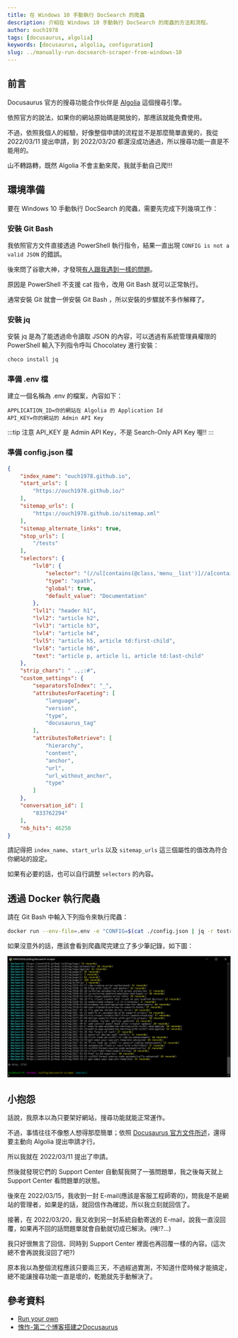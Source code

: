```yaml
---
title: 在 Windows 10 手動執行 DocSearch 的爬蟲
description: 介紹在 Windows 10 手動執行 DocSearch 的爬蟲的方法和流程。
author: ouch1978
tags: [docusaurus, algolia]
keywords: [docusaurus, algolia, configuration]
slug: ../manually-run-docsearch-scraper-from-windows-10
---
```


## 前言

Docusaurus 官方的搜尋功能合作伙伴是 [Algolia](https://www.algolia.com/ "Algolia") 這個搜尋引擎。

依照官方的說法，如果你的網站原始碼是開放的，那應該就能免費使用。

不過，依照我個人的經驗，好像整個申請的流程並不是那麼簡單直覺的，我從 2022/03/11 提出申請，到 2022/03/20 都還沒成功通過，所以搜尋功能一直是不能用的。

山不轉路轉，既然 Algolia 不會主動來爬，我就手動自己爬!!!

## 環境準備

要在 Windows 10 手動執行 DocSearch 的爬蟲，需要先完成下列幾項工作：

### 安裝 Git Bash

我依照官方文件直接透過 PowerShell 執行指令，結果一直出現 `CONFIG is not a valid JSON` 的錯誤。

後來問了谷歌大神，才發現[有人跟我遇到一樣的問題](<https://stackoverflow.com/questions/65807537/algolia-run-the-crawl-from-the-docker-image> "Algolia Run the crawl from the Docker image")。

原因是 PowerShell 不支援 cat 指令，改用 Git Bash 就可以正常執行。

通常安裝 Git 就會一併安裝 Git Bash ，所以安裝的步驟就不多作解釋了。

### 安裝 jq

安裝 jq 是為了能透過命令讀取 JSON 的內容，可以透過有系統管理員權限的 PowerShell 輸入下列指令呼叫 Chocolatey 進行安裝：

```powershell
choco install jq
```

### 準備 .env 檔

建立一個名稱為 .env 的檔案，內容如下：

``` title=".env"
APPLICATION_ID=你的網站在 Algolia 的 Application Id
API_KEY=你的網站的 Admin API Key
```

:::tip 注意
API_KEY 是 Admin API Key，不是 Search-Only API Key 喔!!
:::

### 準備 config.json 檔

```json title="config.json" {1-8}
{
    "index_name": "ouch1978.github.io",
    "start_urls": [
        "https://ouch1978.github.io/"
    ],
    "sitemap_urls": [
        "https://ouch1978.github.io/sitemap.xml"
    ],
    "sitemap_alternate_links": true,
    "stop_urls": [
        "/tests"
    ],
    "selectors": {
        "lvl0": {
            "selector": "(//ul[contains(@class,'menu__list')]//a[contains(@class, 'menu__link menu__link--sublist menu__link--active')]/text() | //nav[contains(@class, 'navbar')]//a[contains(@class, 'navbar__link--active')]/text())[last()]",
            "type": "xpath",
            "global": true,
            "default_value": "Documentation"
        },
        "lvl1": "header h1",
        "lvl2": "article h2",
        "lvl3": "article h3",
        "lvl4": "article h4",
        "lvl5": "article h5, article td:first-child",
        "lvl6": "article h6",
        "text": "article p, article li, article td:last-child"
    },
    "strip_chars": " .,;:#",
    "custom_settings": {
        "separatorsToIndex": "_",
        "attributesForFaceting": [
            "language",
            "version",
            "type",
            "docusaurus_tag"
        ],
        "attributesToRetrieve": [
            "hierarchy",
            "content",
            "anchor",
            "url",
            "url_without_anchor",
            "type"
        ]
    },
    "conversation_id": [
        "833762294"
    ],
    "nb_hits": 46250
}
```

請記得把 `index_name`、`start_urls` 以及 `sitemap_urls` 這三個屬性的值改為符合你網站的設定。

如果有必要的話，也可以自行調整 `selectors` 的內容。

## 透過 Docker 執行爬蟲

請在 Git Bash 中輸入下列指令來執行爬蟲：

```sh
docker run --env-file=.env -e "CONFIG=$(cat ./config.json | jq -r tostring)" algolia/docsearch-scraper
```

如果沒意外的話，應該會看到爬蟲爬完建立了多少筆記錄，如下圖：

![爬蟲執行成功的訊息](docsearch-scraper-result.png "爬蟲執行成功的訊息")

## 小抱怨

話說，我原本以為只要架好網站，搜尋功能就能正常運作。

不過，事情往往不像憨人想得那麼簡單；依照 [Docusaurus 官方文件所述](https://docusaurus.io/docs/search#using-algolia-docsearch "Using Algolia DocSearch")，還得要主動向 Algolia 提出申請才行。

所以我就在 2022/03/11 提出了申請。

然後就發現它們的 Support Center 自動幫我開了一張問題單，我之後每天就上 Support Center 看問題單的狀態。

後來在 2022/03/15，我收到一封 E-mail(應該是客服工程師寄的)，問我是不是網站的管理者，如果是的話，就回信作為確認，所以我立刻就回信了。

接著，在 2022/03/20，我又收到另一封系統自動寄送的 E-mail，說我一直沒回覆，如果再不回的話問題單就會自動就切成已解決。(咦!?...)

我只好很無言了回信、同時到 Support Center 裡面也再回覆一樣的內容。(這次總不會再說我沒回了吧?)

原本我以為整個流程應該只要兩三天，不過經過實測，不知道什麼時候才能搞定，總不能讓搜尋功能一直是壞的，乾脆就先手動解決了。

## 參考資料

* [Run your own](https://docsearch.algolia.com/docs/legacy/run-your-own/ "Run your own")
* [愧怍-第二个博客搭建之Docusaurus](https://kuizuo.cn/develop/%E7%AC%AC%E4%BA%8C%E4%B8%AA%E5%8D%9A%E5%AE%A2%E6%90%AD%E5%BB%BA%E4%B9%8BDocusaurus/#%E6%89%8B%E5%8A%A8%E7%88%AC%E5%8F%96 "愧怍-第二个博客搭建之Docusaurus")
